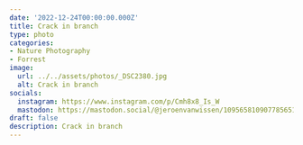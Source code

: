 ```yaml
---
date: '2022-12-24T00:00:00.000Z'
title: Crack in branch
type: photo
categories:
- Nature Photography
- Forrest
image:
  url: ../../assets/photos/_DSC2380.jpg
  alt: Crack in branch
socials:
  instagram: https://www.instagram.com/p/Cmh8x8_Is_W
  mastodon: https://mastodon.social/@jeroenvanwissen/109565810907785651
draft: false
description: Crack in branch
---
```

